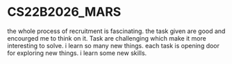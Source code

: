 # CS22B2026_MARS

the whole process of recruitment is fascinating. the task given are good and encourged me to think on it. Task are challenging which make it more interesting to solve. i learn so many new things. each task is opening door for exploring new things. i learn some new skills. 
